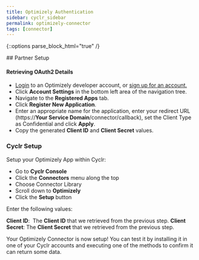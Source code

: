 ```yaml
---
title: Optimizely Authentication
sidebar: cyclr_sidebar
permalink: optimizely-connector
tags: [connector]
---
```

{::options parse_block_html="true" /}
<section class="card">
## Partner Setup

#### Retrieving OAuth2 Details

*   [Login](https://app.optimizely.com/signin) to an Optimizely developer account, or [sign up for an account.](https://www.optimizely.com/rollouts/)
*   Click **Account Settings** in the bottom left area of the navigation tree.
*   Navigate to the **Registered Apps** tab.
*   Click **Register New Application**.
*   Enter an appropriate name for the application, enter your redirect URL (https://**Your Service Domain**/connector/callback), set the Client Type as Confidential and click **Apply**.
*   Copy the generated **Client ID** and **Client Secret** values.

### Cyclr Setup

Setup your Optimizely App within Cyclr:

*   Go to **Cyclr Console**
*   Click the **Connectors** menu along the top
*   Choose Connector Library
*   Scroll down to **Optimizely**
*   Click the **Setup** button

Enter the following values:

**Client ID**:  The **Client ID** that we retrieved from the previous step.
**Client Secret**: The **Client Secret** that we retrieved from the previous step.

Your Optimizely Connector is now setup! You can test it by installing it in one of your Cyclr accounts and executing one of the methods to confirm it can return some data.

</section>
